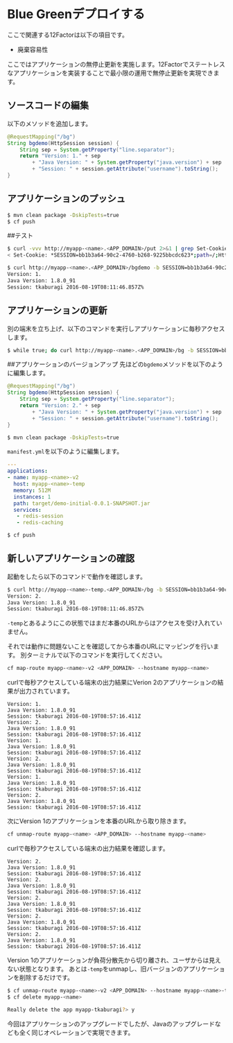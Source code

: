 # Blue Greenデプロイする
ここで関連する12Factorは以下の項目です。
* 廃棄容易性

ここではアプリケーションの無停止更新を実施します。12Factorでステートレスなアプリケーションを実装することで最小限の運用で無停止更新を実現できます。

## ソースコードの編集
以下のメソッドを追加します。
```java
@RequestMapping("/bg")
String bgdemo(HttpSession session) {
	String sep = System.getProperty("line.separator");
	return "Version: 1." + sep
		+ "Java Version: " + System.getProperty("java.version") + sep
		+ "Session: " + session.getAttribute("username").toString();
}
```

## アプリケーションのプッシュ
```bash
$ mvn clean package -DskipTests=true
$ cf push
```

##テスト
```bash 
$ curl -vvv http://myapp-<name>.<APP_DOMAIN>/put 2>&1 | grep Set-Cookie
< Set-Cookie: *SESSION=bb1b3a64-90c2-4760-b268-9225bbcdc623*;path=/;HttpOnly
```
```bash
$ curl http://myapp-<name>.<APP_DOMAIN>/bgdemo -b SESSION=bb1b3a64-90c2-4760-b268-9225bbcdc623
Version: 1.
Java Version: 1.8.0_91
Session: tkaburagi 2016-08-19T08:11:46.857Z%
```

## アプリケーションの更新
別の端末を立ち上げ、以下のコマンドを実行しアプリケーションに毎秒アクセスします。
```bash
$ while true; do curl http://myapp-<name>.<APP_DOMAIN>/bg -b SESSION=bb1b3a64-90c2-4760-b268-9225bbcdc623; echo; sleep 1;done
```

##アプリケーションのバージョンアップ
先ほどの`bgdemo`メソッドを以下のように編集します。
```java
@RequestMapping("/bg")
String bgdemo(HttpSession session) {
	String sep = System.getProperty("line.separator");
	return "Version: 2." + sep
		+ "Java Version: " + System.getProperty("java.version") + sep
		+ "Session: " + session.getAttribute("username").toString();
}
```
```bash
$ mvn clean package -DskipTests=true
```
`manifest.yml`を以下のように編集します。
```yml
---
applications:
- name: myapp-<name>-v2
  host: myapp-<name>-temp
  memory: 512M
  instances: 1
  path: target/demo-initial-0.0.1-SNAPSHOT.jar
  services:
   - redis-session
   - redis-caching
```
```bash
$ cf push
```

## 新しいアプリケーションの確認
起動をしたら以下のコマンドで動作を確認します。
```bash
$ curl http://myapp-<name>-temp.<APP_DOMAIN>/bg -b SESSION=bb1b3a64-90c2-4760-b268-9225bbcdc623
Version: 2.
Java Version: 1.8.0_91
Session: tkaburagi 2016-08-19T08:11:46.857Z%
```
`-temp`とあるようにこの状態ではまだ本番のURLからはアクセスを受け入れていません。

それでは動作に問題ないことを確認してから本番のURLにマッピングを行います。
別ターミナルで以下のコマンドを実行してください。
```bash
cf map-route myapp-<name>-v2 <APP_DOMAIN> --hostname myapp-<name>
```
curlで毎秒アクセスしている端末の出力結果にVerion 2のアプリケーションの結果が出力されています。
```console
Version: 1.
Java Version: 1.8.0_91
Session: tkaburagi 2016-08-19T08:57:16.411Z
Version: 2.
Java Version: 1.8.0_91
Session: tkaburagi 2016-08-19T08:57:16.411Z
Version: 1.
Java Version: 1.8.0_91
Session: tkaburagi 2016-08-19T08:57:16.411Z
Version: 2.
Java Version: 1.8.0_91
Session: tkaburagi 2016-08-19T08:57:16.411Z
Version: 1.
Java Version: 1.8.0_91
Session: tkaburagi 2016-08-19T08:57:16.411Z
Version: 2.
Java Version: 1.8.0_91
Session: tkaburagi 2016-08-19T08:57:16.411Z
```
次にVersion 1のアプリケーションを本番のURLから取り除きます。
```bash
cf unmap-route myapp-<name> <APP_DOMAIN> --hostname myapp-<name>
```
curlで毎秒アクセスしている端末の出力結果を確認します。
```console
Version: 2.
Java Version: 1.8.0_91
Session: tkaburagi 2016-08-19T08:57:16.411Z
Version: 2.
Java Version: 1.8.0_91
Session: tkaburagi 2016-08-19T08:57:16.411Z
Version: 2.
Java Version: 1.8.0_91
Session: tkaburagi 2016-08-19T08:57:16.411Z
Version: 2.
Java Version: 1.8.0_91
Session: tkaburagi 2016-08-19T08:57:16.411Z
Version: 2.
Java Version: 1.8.0_91
Session: tkaburagi 2016-08-19T08:57:16.411Z
```
Version 1のアプリケーションが負荷分散先から切り離され、ユーザからは見えない状態となります。
あとは`-temp`をunmapし、旧バージョンのアプリケーションを削除するだけです。
```bash
$ cf unmap-route myapp-<name>-v2 <APP_DOMAIN> --hostname myapp-<name>-temp
$ cf delete myapp-<name>

Really delete the app myapp-tkaburagi?> y
```

今回はアプリケーションのアップグレードでしたが、Javaのアップグレードなども全く同じオペレーションで実現できます。
